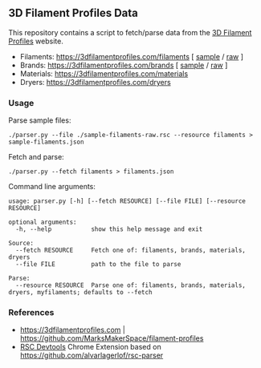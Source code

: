## 3D Filament Profiles Data

This repository contains a script to fetch/parse data from the [3D Filament Profiles](https://3dfilamentprofiles.com) website.

* Filaments: https://3dfilamentprofiles.com/filaments [ [sample](./sample-filaments.json) / [raw](./sample-filaments-raw.rsc) ]
* Brands: https://3dfilamentprofiles.com/brands [ [sample](./sample-brands.json) / [raw](./sample-brands-raw.rsc) ]
* Materials: https://3dfilamentprofiles.com/materials
* Dryers: https://3dfilamentprofiles.com/dryers

### Usage

Parse sample files:

`./parser.py --file ./sample-filaments-raw.rsc --resource filaments > sample-filaments.json`

Fetch and parse:

`./parser.py --fetch filaments > filaments.json`

Command line arguments:
```
usage: parser.py [-h] [--fetch RESOURCE] [--file FILE] [--resource RESOURCE]

optional arguments:
  -h, --help           show this help message and exit

Source:
  --fetch RESOURCE     Fetch one of: filaments, brands, materials, dryers
  --file FILE          path to the file to parse

Parse:
  --resource RESOURCE  Parse one of: filaments, brands, materials, dryers, myfilaments; defaults to --fetch
```

### References

* https://3dfilamentprofiles.com | https://github.com/MarksMakerSpace/filament-profiles
* [RSC Devtools](https://chromewebstore.google.com/detail/rsc-devtools/jcejahepddjnppkhomnidalpnnnemomn) Chrome Extension based on https://github.com/alvarlagerlof/rsc-parser